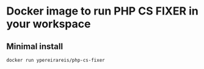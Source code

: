 # Docker image to run PHP CS FIXER in your workspace


Minimal install
--------------

```
docker run ypereirareis/php-cs-fixer
```
